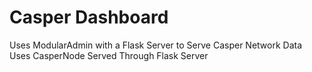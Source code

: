 # Casper Dashboard
Uses ModularAdmin with a Flask Server to Serve Casper Network Data
Uses CasperNode Served Through Flask Server
